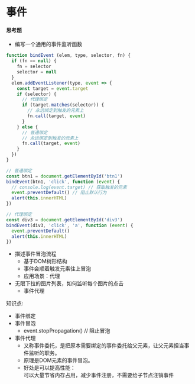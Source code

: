 # 事件

#### 思考题
- 编写一个通用的事件监听函数
```js
function bindEvent (elem, type, selector, fn) {
  if (fn == null) {
    fn = selector
    selector = null
  }
  elem.addEventListener(type, event => {
    const target = event.target
    if (selector) {
      // 代理绑定
      if (target.matches(selector)) {
        // 永远绑定到触发的元素上
        fn.call(target, event)
      }
    } else {
      // 普通绑定
      // 永远绑定到触发的元素上
      fn.call(target, event)
    }
  })
}

// 普通绑定
const btn1 = document.getElementById('btn1')
bindEvent(btn1, 'click', function (event) {
  // console.log(event.target) // 获取触发的元素
  event.preventDefault() // 阻止默认行为
  alert(this.innerHTML)
})

// 代理绑定
const div3 = document.getElementById('div3')
bindEvent(div3, 'click', 'a', function (event) {
  event.preventDefault()
  alert(this.innerHTML)
})
```
- 描述事件冒泡流程
  - 基于DOM树形结构
  - 事件会顺着触发元素往上冒泡
  - 应用场景：代理 
- 无限下拉的图片列表，如何监听每个图片的点击
  - 事件代理 

知识点:
- 事件绑定
- 事件冒泡
   -  event.stopPropagation() // 阻止冒泡 
- 事件代理
   - 又称事件委托，是把原本需要绑定的事件委托给父元素，让父元素担当事件监听的职务。
   - 原理是DOM元素的事件冒泡。
   - 好处是可以提高性能：  
     可以大量节省内存占用，减少事件注册，不需要给子节点注销事件

